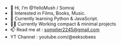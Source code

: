 - 👋 Hi, I’m @YelloMush / Somraj
- 👀 Interested in Films, Books, Music.
- 🌱 Currently learning Python & JavaScript.
- 👷‍♂️ Currently Working compact & minimal projects
- 📫 Read me at : somplier2245@gmail.com
- YT Channel : youtube.com/@eeksobees

<!---
YelloMush/YelloMush is a ✨ special ✨ repository because its `README.md` (this file) appears on your GitHub profile.
You can click the Preview link to take a look at your changes.
--->
